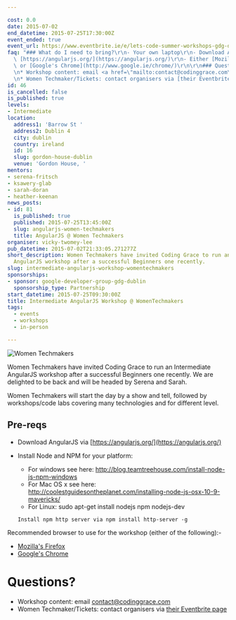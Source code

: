 ```yaml
---

cost: 0.0
date: 2015-07-02
end_datetime: 2015-07-25T17:30:00Z
event_ended: true
event_url: https://www.eventbrite.ie/e/lets-code-summer-workshops-gdg-dublin-women-techmakers-coding-grace-tickets-17488726251
faq: "### What do I need to bring?\r\n- Your own laptop\r\n- Download AngularJS via\
  \ [https://angularjs.org/](https://angularjs.org/)\r\n- Either [Mozilla's Firefox](https://www.mozilla.org/en-US/firefox/new/)\
  \ or [Google's Chrome](http://www.google.ie/chrome/)\r\n\r\n### Questions?\r\n\r\
  \n* Workshop content: email <a href=\"mailto:contact@codinggrace.com\">contact@codinggrace.com</a>\r\
  \n* Women Techmaker/Tickets: contact organisers via [their Eventbrite page](https://www.eventbrite.ie/e/lets-code-summer-workshops-gdg-dublin-women-techmakers-coding-grace-tickets-17488726251)"
id: 46
is_cancelled: false
is_published: true
levels:
- Intermediate
location:
  address1: 'Barrow St '
  address2: Dublin 4
  city: dublin
  country: ireland
  id: 16
  slug: gordon-house-dublin
  venue: 'Gordon House, '
mentors:
- serena-fritsch
- ksawery-glab
- sarah-doran
- heather-keenan
news_posts:
- id: 81
  is_published: true
  published: 2015-07-25T13:45:00Z
  slug: angularjs-women-techmakers
  title: AngularJS @ Women Techmakers
organiser: vicky-twomey-lee
pub_datetime: 2015-07-02T21:33:05.271277Z
short_description: Women Techmakers have invited Coding Grace to run an Intermediate
  AngularJS workshop after a successful Beginners one recently.
slug: intermediate-angularjs-workshop-womentechmakers
sponsorships:
- sponsor: google-developer-group-gdg-dublin
  sponsorship_type: Partnership
start_datetime: 2015-07-25T09:30:00Z
title: Intermediate AngularJS Workshop @ WomenTechmakers
tags:
  - events
  - workshops
  - in-person

---
```


![Women Techmakers](http://i.minus.com/iyuzdSxeS50XV.png)

Women Techmakers have invited Coding Grace to run an Intermediate AngularJS workshop after a successful Beginners one recently. We are delighted to be back and will be headed by Serena and Sarah.

Women Techmakers will start the day by a show and tell, followed by workshops/code labs covering many technologies and for different level. 

## Pre-reqs

* Download AngularJS via [https://angularjs.org/](https://angularjs.org/)
* Install Node and NPM for your platform:
    - For windows see here: http://blog.teamtreehouse.com/install-node-js-npm-windows
    - For Mac OS x see here: http://coolestguidesontheplanet.com/installing-node-js-osx-10-9-mavericks/
    - For Linux: sudo apt-get install nodejs npm nodejs-dev

     `Install npm http server via npm install http-server -g`


Recommended browser to use for the workshop (either of the following):-

* [Mozilla's Firefox](https://www.mozilla.org/en-US/firefox/new/)
* [Google's Chrome](http://www.google.ie/chrome/)

# Questions?
* Workshop content: email <a href="mailto:contact@codinggrace.com">contact@codinggrace.com</a>
* Women Techmaker/Tickets: contact organisers via [their Eventbrite page](https://www.eventbrite.ie/e/lets-code-summer-workshops-gdg-dublin-women-techmakers-coding-grace-tickets-17488726251)